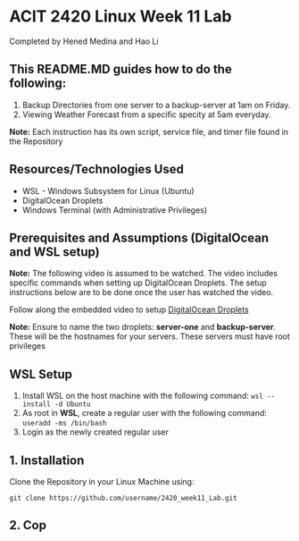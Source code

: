 ACIT 2420 Linux Week 11 Lab
===============

Completed by Hened Medina and Hao Li


This README.MD guides how to do the following:
----------------------------------------------
1. Backup Directories from one server to a backup-server at 1am on Friday.
2. Viewing Weather Forecast from a specific specity at 5am everyday.

**Note:** Each instruction has its own script, service file, and timer file found in the Repository



Resources/Technologies Used
-------------------------------

- WSL - Windows Subsystem for Linux (Ubuntu)
- DigitalOcean Droplets
- Windows Terminal (with Administrative Privileges)


Prerequisites and Assumptions (DigitalOcean and WSL setup)
----------------------------------
**Note:** The following video is assumed to be watched. The video includes specific commands when setting up DigitalOcean Droplets. The setup instructions below are to be done once the user has watched the video.

Follow along the embedded video to setup [DigitalOcean Droplets](https://vimeo.com/758870226/f75da348fc?embedded=true&source=video_title&owner=17609105)

**Note:** 
Ensure to name the two droplets: **server-one** and **backup-server**. These will be the hostnames for your servers. These servers must have root privileges

WSL Setup
-------------------------

1. Install WSL on the  host machine with the following command: `wsl --install -d Ubuntu`
2. As root in **WSL**,  create a regular user with the following command: `useradd -ms /bin/bash`
3. Login as the newly created regular user


## 1. Installation

Clone the Repository in your Linux Machine using:

```
git clone https://github.com/username/2420_week11_Lab.git
```

## 2. Cop
